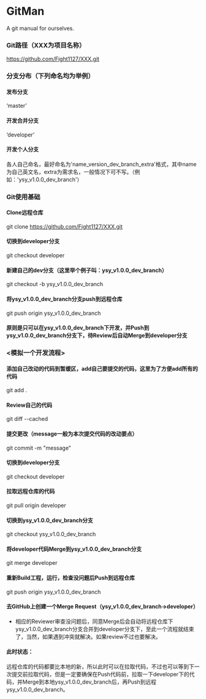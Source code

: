# GitMan
A git manual for ourselves.

### Git路径（XXX为项目名称）
https://github.com/Fight1127/XXX.git

### 分支分布（下列命名均为举例）

#### 发布分支
 ‘master’
#### 开发合并分支
‘developer’
#### 开发个人分支
各人自己命名，最好命名为'name_version_dev_branch_extra'格式，其中name为自己英文名，extra为需求名，一般情况下可不写。（例如：'ysy_v1.0.0_dev_branch'）

### Git使用基础

#### Clone远程仓库
git clone https://github.com/Fight1127/XXX.git
#### 切换到developer分支
git checkout developer
#### 新建自己的dev分支（这里举个例子叫：ysy_v1.0.0_dev_branch）
git checkout -b ysy_v1.0.0_dev_branch
#### 将ysy_v1.0.0_dev_branch分支push到远程仓库
git push origin ysy_v1.0.0_dev_branch
#### 原则是只可以在ysy_v1.0.0_dev_branch下开发，并Push到ysy_v1.0.0_dev_branch分支下，待Review后自动Merge到developer分支

### <模拟一个开发流程>

#### 添加自己改动的代码到暂缓区，add自己要提交的代码，这里为了方便add所有的代码
git add .
#### Review自己的代码
git diff --cached
#### 提交更改（message一般为本次提交代码的改动要点）
git commit -m "message"
#### 切换到developer分支
git checkout developer
#### 拉取远程仓库的代码
git pull origin developer
#### 切换到ysy_v1.0.0_dev_branch分支
git checkout ysy_v1.0.0_dev_branch
#### 将developer代码Merge到ysy_v1.0.0_dev_branch分支
git merge developer
#### 重新Build工程，运行，检查没问题后Push到远程仓库
git push origin ysy_v1.0.0_dev_branch
#### 去GitHub上创建一个Merge Request（ysy_v1.0.0_dev_branch->developer）

* 相应的Reviewer审查没问题后，同意Merge后会自动将远程仓库下ysy_v1.0.0_dev_branch分支合并到developer分支下，至此一个流程就结束了，当然，如果遇到冲突就解决。如果review不过也要解决。

#### 此时状态：
远程仓库的代码都要比本地的新，所以此时可以在拉取代码，不过也可以等到下一次提交前拉取代码，但是一定要确保在Push代码前，拉取一下developer下的代码，并Merge到本地ysy_v1.0.0_dev_branch后，再Push到远程ysy_v1.0.0_dev_branch。
